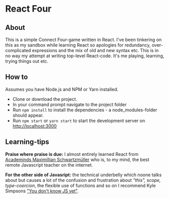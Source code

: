
# React Four

## About

This is a simple Connect Four-game written in React. I've been tinkering on this as my sandbox while learning React so apologies for redundancy, over-complicated expressions and the mix of old and new syntax etc. This is in no way my attempt at writing top-level React-code. It's me playing, learning, trying things out etc.


## How to
Assumes you have Node.js and NPM or Yarn installed.

* Clone or download the project. 
* In  your command prompt navigate to the project folder
* Run `npm install` to install the dependencies - a node_modules-folder should appear.
* Run `npm start` or `yarn start` to start the development server on [http://localhost:3000](http://localhost:3000) 

## Learning-tips

**Praise where praise is due:** I almost entirely learned React from [Academinds Maximillian Schwartzmüller](https://www.youtube.com/channel/UCSJbGtTlrDami-tDGPUV9-w) who is, to my mind, the best remote Javascript teacher on the internet. 

**For the other side of Javasript:** the technical underbelly which noone talks about but causes a lot of the confusion and frustration about *"this", scope, type-coercion*, the flexible use of functions and so on I recommend Kyle Simpsons ["You don't know JS yet"](https://github.com/getify/You-Dont-Know-JS).
